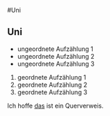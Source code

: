 #Uni
## Uni

- ungeordnete Aufzählung 1
- ungeordnete Aufzählung 2
- ungeordnete Aufzählung 3

1. geordnete Aufzählung 1
2. geordnete Aufzählung 2
3. geordnete Aufzählung 3

Ich hoffe [das](#Uni) ist ein Querverweis.
